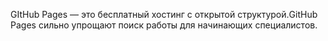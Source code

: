 GItHub Pages — это бесплатный хостинг с открытой структурой.GitHub Pages сильно упрощают поиск работы для начинающих специалистов.
